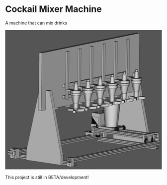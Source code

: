 # Cockail Mixer Machine
A machine that can mix drinks 

<img src="Images/CAD overview.png" alt="CAD drawing of the machine">

This project is still in BETA/development!